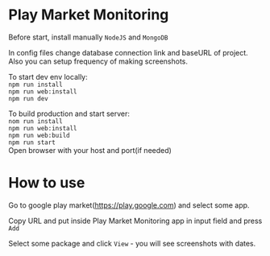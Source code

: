 # Play Market Monitoring

Before start, install manually `NodeJS` and `MongoDB`<br />

In config files change database connection link and baseURL of project.<br />
Also you can setup frequency of making screenshots.

To start dev env locally:<br />
`npm run install`<br />
`npm run web:install`<br />
`npm run dev`<br />

To build production and start server:<br />
`nom run install`<br />
`npm run web:install`<br />
`npm run web:build`<br />
`npm run start`<br />
Open browser with your host and port(if needed)
# How to use
Go to google play market(https://play.google.com) and select some app.</br>

Copy URL and put inside Play Market Monitoring app in input field and press `Add`

Select some package and click `View` - you will see screenshots with dates.


